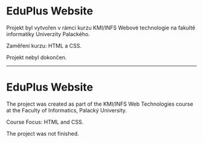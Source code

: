 # EduPlus Website

Projekt byl vytvořen v rámci kurzu KMI/INFS Webové technologie na fakultě informatiky Univerzity Palackého.

Zaměření kurzu: HTML a CSS.

Projekt nebyl dokončen.

---

# EduPlus Website

The project was created as part of the KMI/INFS Web Technologies course at the Faculty of Informatics, Palacký University.

Course Focus: HTML and CSS.

The project was not finished.

